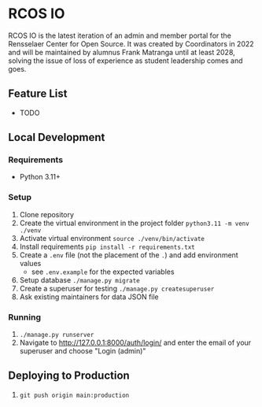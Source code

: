 # RCOS IO

RCOS IO is the latest iteration of an admin and member portal for the Rensselaer Center for Open Source. It was created by Coordinators in 2022 and will be maintained by alumnus Frank Matranga until at least 2028, solving the issue of loss of experience as student leadership comes and goes.

## Feature List
- TODO

## Local Development

### Requirements

- Python 3.11+

### Setup

1. Clone repository
2. Create the virtual environment in the project folder `python3.11 -m venv ./venv`
3. Activate virtual environment `source ./venv/bin/activate`
4. Install requirements `pip install -r requirements.txt`
5. Create a `.env` file (not the placement of the `.`) and add environment values
    - see `.env.example` for the expected variables
6. Setup database `./manage.py migrate`
7. Create a superuser for testing `./manage.py createsuperuser`
8. Ask existing maintainers for data JSON file


### Running

1. `./manage.py runserver`
2. Navigate to http://127.0.0.1:8000/auth/login/ and enter the email of your superuser and choose "Login (admin)"

## Deploying to Production

1. `git push origin main:production`
